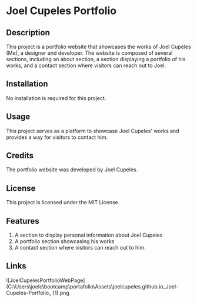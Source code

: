 # Joel Cupeles Portfolio

## Description
This project is a portfolio website that showcases the works of Joel Cupeles (Me), a designer and developer. The website is composed of several sections, including an about  section, a section displaying a portfolio of his works, and a contact section where visitors can reach out to Joel.

## Installation
No installation is required for this project.

## Usage
This project serves as a platform to showcase Joel Cupeles' works and provides a way for visitors to contact him.

## Credits
The portfolio website was developed by Joel Cupeles.

## License
This project is licensed under the MIT License.

## Features
1. A section to display personal information about Joel Cupeles
2. A portfolio section showcasing his works
3. A contact section where visitors can reach out to him.

## Links
![JoelCupelesPortfolioWebPage](C:\Users\joelc\bootcamp\portafolio\Assets\joelcupeles.github.io_Joel-Cupeles-Portfolio_ (1).png
